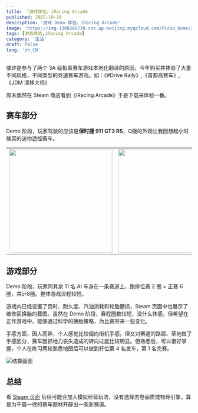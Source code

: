 ```yaml
---
title: 「游戏体验」iRacing Arcade
published: 2025-10-19
description: '游戏 Demo 体验，iRacing Arcade'
image: 'https://img-1300288738.cos.ap-beijing.myqcloud.com/PicGo_Home/202510191137238.jpg'
tags: [游戏体验,iRacing Arcade]
category: '生活'
draft: false
lang: 'zh_CN'
---
```


或许是参与了两个 3A 级拟真赛车游戏本地化翻译的原因，今年购买并体验了大量不同风格，不同类型的竞速赛车游戏。如：《#Drive Rally》,《首都高赛车》,《JDM 漂移大师》

周末偶然在 Steam 商店看到《iRacing Arcade》于是下载来体验一番。

## 赛车部分

Demo 阶段，玩家驾驶的应该是**保时捷 911 GT3 RS**，Q版的外观让我回想起小时候买的迷你遥控赛车。

<table>
	<tr>
		<td><img src="https://img-1300288738.cos.ap-beijing.myqcloud.com/PicGo_Home/202510191137308.jpg" width="" height= 280 ></td>
		<td><img src="https://img-1300288738.cos.ap-beijing.myqcloud.com/PicGo_Home/202510191216559.jpg" width="" height= 280 ></td>
	</tr>
</table>

## 游戏部分

Demo 阶段，玩家同其余 11 名 AI 车身在一条赛道上，跑排位赛 2 圈 + 正赛 6 圈，共计8圈。整体游戏流程较短。

游戏内已经设置了罚时、耐久度、汽油消耗和轮胎磨损，Steam 页面中也展示了维修区换胎的截图。虽然在 Demo 阶段，赛程圈数较短，没什么体感，但希望在正作游戏中，能够通过科学的换胎策略，为比赛带来一些变化。

手感方面，因人而异，个人感觉比较偏向街机手感。但又对赛道的路肩、草地做了手感区分，赛车因抓地力丧失造成的转向过度比较明显。但熟悉后，可以很好掌握，个人在练习两轮熟悉地图后可以做到杆位第 4 名发车，第 1 名完赛。

![结算画面](https://img-1300288738.cos.ap-beijing.myqcloud.com/PicGo_Home/202510191137284.jpg)

## 总结

看 [Steam 页面](https://store.steampowered.com/app/3226450/iRacing_Arcade/) 后续可能会加入模拟经营玩法，没有选择去卷画质或物理引擎，算是为千篇一律的赛车题材开辟出一条新赛道。